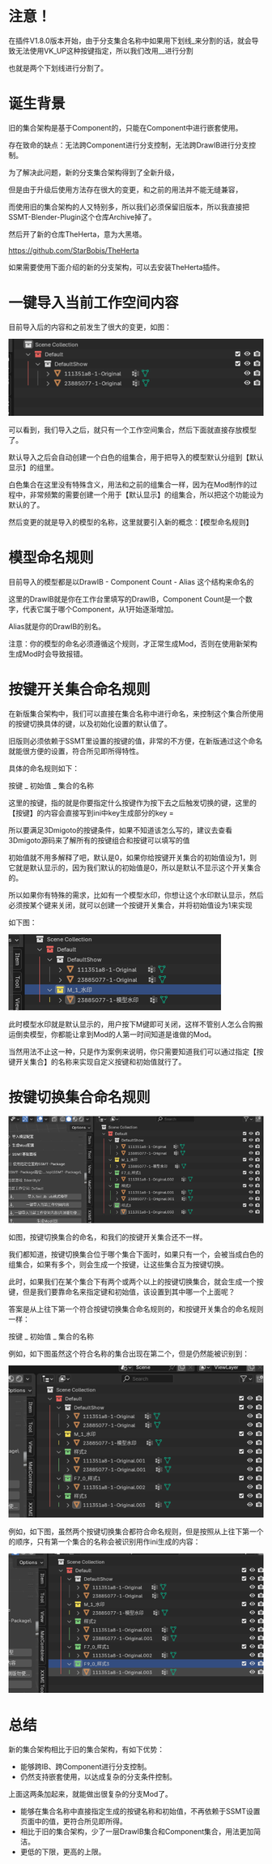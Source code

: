 # 注意！

在插件V1.8.0版本开始，由于分支集合名称中如果用下划线_来分割的话，就会导致无法使用VK_UP这种按键指定，所以我们改用__进行分割

也就是两个下划线进行分割了。


# 诞生背景

旧的集合架构是基于Component的，只能在Component中进行嵌套使用。

存在致命的缺点：无法跨Component进行分支控制，无法跨DrawIB进行分支控制。

为了解决此问题，新的分支集合架构得到了全新升级，

但是由于升级后使用方法存在很大的变更，和之前的用法并不能无缝兼容，

而使用旧的集合架构的人又特别多，所以我们必须保留旧版本，所以我直接把SSMT-Blender-Plugin这个仓库Archive掉了。

然后开了新的仓库TheHerta，意为大黑塔。

https://github.com/StarBobis/TheHerta

如果需要使用下面介绍的新的分支架构，可以去安装TheHerta插件。

# 一键导入当前工作空间内容

目前导入后的内容和之前发生了很大的变更，如图：

![alt text](image.png)

可以看到，我们导入之后，就只有一个工作空间集合，然后下面就直接存放模型了。

默认导入之后会自动创建一个白色的组集合，用于把导入的模型默认分组到【默认显示】的组里。

白色集合在这里没有特殊含义，用法和之前的组集合一样，因为在Mod制作的过程中，非常频繁的需要创建一个用于【默认显示】的组集合，所以把这个功能设为默认的了。

然后变更的就是导入的模型的名称，这里就要引入新的概念：【模型命名规则】

# 模型命名规则

目前导入的模型都是以DrawIB - Component Count - Alias 这个结构来命名的

这里的DrawIB就是你在工作台里填写的DrawIB，Component Count是一个数字，代表它属于哪个Component，从1开始逐渐增加。

Alias就是你的DrawIB的别名。

注意：你的模型的命名必须遵循这个规则，才正常生成Mod，否则在使用新架构生成Mod时会导致报错。

# 按键开关集合命名规则

在新版集合架构中，我们可以直接在集合名称中进行命名，来控制这个集合所使用的按键切换具体的键，以及初始化设置的默认值了。

旧版则必须依赖于SSMT里设置的按键的值，非常的不方便，在新版通过这个命名就能很方便的设置，符合所见即所得特性。

具体的命名规则如下：

按键 _ 初始值 _ 集合的名称

这里的按键，指的就是你要指定什么按键作为按下去之后触发切换的键，这里的【按键】的内容会直接写到ini中key生成部分的key = 

所以要满足3Dmigoto的按键条件，如果不知道该怎么写的，建议去查看3Dmigoto源码来了解所有的按键组合和按键可以填写的值

初始值就不用多解释了吧，默认是0，如果你给按键开关集合的初始值设为1，则它就是默认显示的，因为我们默认的初始值是0，所以是默认不显示这个开关集合的。

所以如果你有特殊的需求，比如有一个模型水印，你想让这个水印默认显示，然后必须按某个键来关闭，就可以创建一个按键开关集合，并将初始值设为1来实现

如下图：

![alt text](image-1.png)

此时模型水印就是默认显示的，用户按下M键即可关闭，这样不管别人怎么合购搬运倒卖模型，你都能让拿到Mod的人第一时间知道是谁做的Mod。

当然用法不止这一种，只是作为案例来说明，你只需要知道我们可以通过指定【按键开关集合】的名称来实现自定义按键和初始值就行了。

# 按键切换集合命名规则

![alt text](image-2.png)

如图，按键切换集合的命名，和我们的按键开关集合还不一样。

我们都知道，按键切换集合位于哪个集合下面时，如果只有一个，会被当成白色的组集合，如果有多个，则会生成一个按键，让这些集合互为按键切换。

此时，如果我们在某个集合下有两个或两个以上的按键切换集合，就会生成一个按键，但是我们要靠命名来指定键和初始值，该设置到其中哪一个上面呢？

答案是从上往下第一个符合按键切换集合命名规则的，和按键开关集合的命名规则一样：

按键 _ 初始值 _ 集合的名称

例如，如下图虽然这个符合名称的集合出现在第二个，但是仍然能被识别到：

![alt text](image-3.png)

例如，如下图，虽然两个按键切换集合都符合命名规则，但是按照从上往下第一个的顺序，只有第一个集合的名称会被识别用作ini生成的内容：

![alt text](image-4.png)

# 总结

新的集合架构相比于旧的集合架构，有如下优势：

- 能够跨IB、跨Component进行分支控制。
- 仍然支持嵌套使用，以达成复杂的分支条件控制。

上面这两条加起来，就能做出很复杂的分支Mod了。

- 能够在集合名称中直接指定生成的按键名称和初始值，不再依赖于SSMT设置页面中的值，更符合所见即所得。
- 相比于旧的集合架构，少了一层DrawIB集合和Component集合，用法更加简洁。
- 更低的下限，更高的上限。


